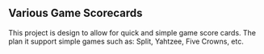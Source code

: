 ## Various Game Scorecards

This project is design to allow for quick and simple game score cards.  The plan it support simple games such as: Split, Yahtzee, Five Crowns, etc.